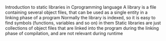 Introduction to static libraries in Cprogramming language
A library is a file containing several object files, that can be used as a single entity in a linking phase of a program
Normally the library is indexed, so it is easy to find symbols (functions, variables and so on) in them
Static libraries are just collections of object files that are linked into the program during the linking phase of compilation, and are not relevant during runtime
